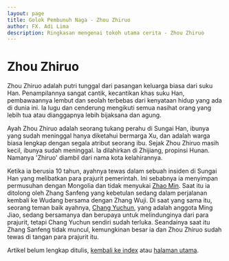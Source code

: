 ```yaml
---
layout: page
title: Golok Pembunuh Naga - Zhou Zhiruo
author: FX. Adi Lima
description: Ringkasan mengenai tokoh utama cerita - Zhou Zhiruo
---
```


# Zhou Zhiruo

Zhou Zhiruo adalah putri tunggal dari pasangan keluarga biasa dari suku Han. Penampilannya sangat cantik, kecantikan khas
suku Han, pembawaannya lembut dan seolah terbebas dari kenyataan hidup yang ada di dunia ini. Ia lugu dan cenderung
mengikuti semua nasihat orang yang lebih tua atau dianggapnya lebih bijaksana dan agung.

Ayah Zhou Zhiruo adalah seorang tukang perahu di Sungai Han, ibunya yang sudah meninggal hanya diketahui bermarga Xu,
dan adalah warga biasa lengkap dengan segala atribut seorang ibu. Sejak Zhou Zhiruo masih kecil, ibunya sudah meninggal.
Ia dilahirkan di Zhijiang, propinsi Hunan. Namanya 'Zhiruo' diambil dari nama kota kelahirannya.

Ketika ia berusia 10 tahun, ayahnya tewas dalam sebuah insiden di Sungai Han yang melibatkan para prajurit pemerintah.
Ini sebabnya ia menyimpan permusuhan dengan Mongolia dan tidak menyukai [Zhao Min](/parts/people/ZhaoMin). Saat itu
ia ditolong oleh Zhang Sanfeng yang kebetulan sedang dalam perjalanan kembali ke Wudang bersama dengan Zhang Wuji.
Di saat yang sama itu, seorang teman baik ayahnya, [Chang Yuchun](/parts/people/historical/ChangYuchun), 
yang adalah anggota Ming Jiao, sedang bersamanya dan berupaya untuk melindunginya dari para prajurit, tetapi Chang Yuchun 
sendiri sudah terluka. Seandainya saat itu Zhang Sanfeng tidak muncul, kemungkinan besar ia dan Zhou Zhiruo sudah tewas 
di tangan para prajurit itu.

Artikel belum lengkap ditulis, [kembali ke index](/parts/people) atau [halaman utama](/).



